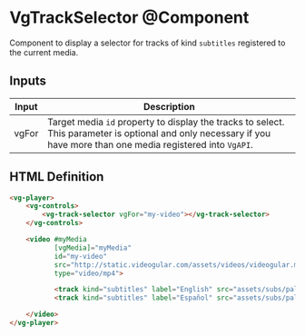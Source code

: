 # VgTrackSelector @Component

Component to display a selector for tracks of kind `subtitles` registered to the current media.

## Inputs

| Input | Description |
|--- |--- |
| vgFor | Target media `id` property to display the tracks to select. This parameter is optional and only necessary if you have more than one media registered into `VgAPI`. |

## HTML Definition

```html
<vg-player>
    <vg-controls>
        <vg-track-selector vgFor="my-video"></vg-track-selector>
    </vg-controls>

    <video #myMedia
           [vgMedia]="myMedia"
           id="my-video"
           src="http://static.videogular.com/assets/videos/videogular.mp4"
           type="video/mp4">

           <track kind="subtitles" label="English" src="assets/subs/pale-blue-dot.vtt" srclang="en" default>
           <track kind="subtitles" label="Español" src="assets/subs/pale-blue-dot-es.vtt" srclang="es">

    </video>
</vg-player>
```
